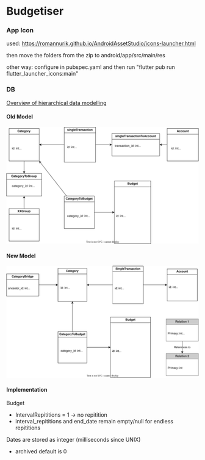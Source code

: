 # Budgetiser

### App Icon

used: https://romannurik.github.io/AndroidAssetStudio/icons-launcher.html

then move the folders from the zip to android/app/src/main/res

other way: configure in pubspec.yaml and then run "flutter pub run flutter_launcher_icons:main"

### DB

[Overview of hierarchical data modelling](https://www.databasestar.com/hierarchical-data-sql/#:~:text=specific%20use%20case-,Bridge%20Table%20or%20Closure%20Table,-The%20Bridge%20Table)

#### Old Model

![Alt text](db.drawio.svg)

#### New Model

![Alt text](dbv2.drawio.svg)

#### Implementation

Budget
- IntervalRepititions = 1 -> no repitition
- interval_repititions and end_date remain empty/null for endless repititions

Dates are stored as integer (milliseconds since UNIX)

- archived default is 0